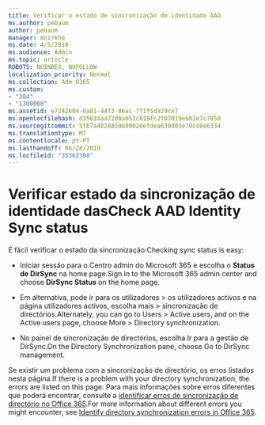 ```yaml
---
title: Verificar o estado de sincronização de identidade AAD
ms.author: pebaum
author: pebaum
manager: mnirkhe
ms.date: 4/5/2018
ms.audience: Admin
ms.topic: article
ROBOTS: NOINDEX, NOFOLLOW
localization_priority: Normal
ms.collection: Adm_O365
ms.custom:
- "304"
- "1300008"
ms.assetid: e7242604-6a81-44f3-86ac-7f1f5da29ce7
ms.openlocfilehash: d35834aa72d0a052c819fc2f07019e602e7c7850
ms.sourcegitcommit: 5fb7a4b28859690020efdea630d03e70cc0e6334
ms.translationtype: MT
ms.contentlocale: pt-PT
ms.lasthandoff: 06/28/2019
ms.locfileid: "35362368"
---
```

# <a name="check-aad-identity-sync-status"></a><span data-ttu-id="3ba74-102">Verificar estado da sincronização de identidade das</span><span class="sxs-lookup"><span data-stu-id="3ba74-102">Check AAD Identity Sync status</span></span>

<span data-ttu-id="3ba74-103">É fácil verificar o estado da sincronização:</span><span class="sxs-lookup"><span data-stu-id="3ba74-103">Checking sync status is easy:</span></span>
  
- <span data-ttu-id="3ba74-104">Iniciar sessão para o Centro admin do Microsoft 365 e escolha o **Status de DirSync** na home page.</span><span class="sxs-lookup"><span data-stu-id="3ba74-104">Sign in to the Microsoft 365 admin center and choose **DirSync Status** on the home page.</span></span>

- <span data-ttu-id="3ba74-105">Em alternativa, pode ir para os utilizadores \> os utilizadores activos e na página utilizadores activos, escolha mais \> sincronização de directórios.</span><span class="sxs-lookup"><span data-stu-id="3ba74-105">Alternately, you can go to Users \> Active users, and on the Active users page, choose More \> Directory synchronization.</span></span>

- <span data-ttu-id="3ba74-106">No painel de sincronização de directórios, escolha Ir para a gestão de DirSync.</span><span class="sxs-lookup"><span data-stu-id="3ba74-106">On the Directory Synchronization pane, choose Go to DirSync management.</span></span>

<span data-ttu-id="3ba74-107">Se existir um problema com a sincronização de directório, os erros listados nesta página.</span><span class="sxs-lookup"><span data-stu-id="3ba74-107">If there is a problem with your directory synchronization, the errors are listed on this page.</span></span> <span data-ttu-id="3ba74-108">Para mais informações sobre erros diferentes que poderá encontrar, consulte a [identificar erros de sincronização de directório no Office 365](https://support.office.com/article/b4fc07a5-97ea-4ca6-9692-108acab74067).</span><span class="sxs-lookup"><span data-stu-id="3ba74-108">For more information about different errors you might encounter, see [Identify directory synchronization errors in Office 365](https://support.office.com/article/b4fc07a5-97ea-4ca6-9692-108acab74067).</span></span>
  